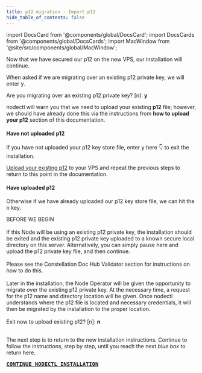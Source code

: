 ```yaml
---
title: p12 migration - Import p12
hide_table_of_contents: false
---
```

<intro-end />

import DocsCard from '@components/global/DocsCard';
import DocsCards from '@components/global/DocsCards';
import MacWindow from '@site/src/components/global/MacWindow';

<head>
  <title>Constellation Network Automation with nodectl</title>
  <meta
    name="description"
    content="nodectl installation of new Node"
  />
</head>

Now that we have secured our p12 on the new VPS, our installation will continue.

When asked if we are migrating over an existing p12 private key, we will enter <kbd>y</kbd>.

<MacWindow>
  Are you migrating over an existing p12 private key? [n]: <b>y</b><br /> 
</MacWindow>

nodectl will warn you that we need to upload your existing **p12** file; however, we should have already done this via the instructions from **how to upload your p12** section of this documentation.

#### Have not uploaded p12
If you have not uploaded your p12 key store file, enter <kbd>y</kbd> here 👇 to exit the installation. 

[Upload your existing p12](/validate/automated/migrate/nodectlMigrateUpload) to your VPS and repeat the previous steps to return to this point in the documentation.

#### Have uploaded p12
Otherwise if we have already uploaded our p12 key store file, we can hit the <kbd>n</kbd> key.

<MacWindow>
  BEFORE WE BEGIN <br />
<br />
  If this Node will be using an existing p12 private
  key, the installation should be exited and the existing p12 private key
  uploaded to a known secure local directory on this server. Alternatively, you can simply pause
  here and upload the p12 private key file, and then continue.<br />
<br />
  Please see the Constellation Doc Hub Validator section for instructions on how to do this.<br />
<br />
  Later in the installation, the Node Operator will be given the opportunity to migrate over the
  existing p12 private key. At the necessary time, a request for the p12 name
  and directory location will be given. Once nodectl understands where
  the p12 file is located and necessary credentials, it will then be migrated by the installation to the proper location.<br />
<br />
  Exit now to upload existing p12? [n]: <b>n</b><br />
<br />
</MacWindow>

The next step is to return to the new installation instructions. Continue to follow the instructions, step by step, until you reach the next *blue box* to return here.

**<kbd>[CONTINUE NODECTL INSTALLATION](/validate/automated/install/nodectlInstallAutomateExisting)</kbd>**